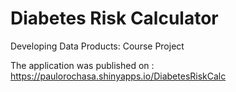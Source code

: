 # Diabetes Risk Calculator
 Developing Data Products: Course Project  

 The application was published on : https://paulorochasa.shinyapps.io/DiabetesRiskCalc
